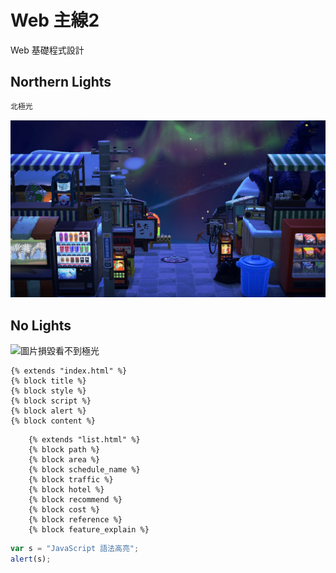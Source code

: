 # Web 主線2
Web 基礎程式設計
## Northern Lights
```bash
北極光
```
![北極光](./image/acnh_northernlight.jpg)
## No Lights
![圖片損毀看不到極光]()

```jinja
{% extends "index.html" %}
{% block title %}
{% block style %}
{% block script %}
{% block alert %}
{% block content %}
```

```jinja
    {% extends "list.html" %}
    {% block path %}
    {% block area %}
    {% block schedule_name %}
    {% block traffic %}
    {% block hotel %}
    {% block recommend %}
    {% block cost %}
    {% block reference %}
    {% block feature_explain %}
```
    
```javascript
var s = "JavaScript 語法高亮";
alert(s);
```
